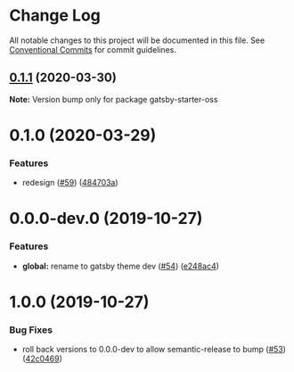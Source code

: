 # Change Log

All notable changes to this project will be documented in this file.
See [Conventional Commits](https://conventionalcommits.org) for commit guidelines.

## [0.1.1](https://github.com/robinmetral/gatsby-theme-oss/compare/gatsby-starter-oss@0.1.0...gatsby-starter-oss@0.1.1) (2020-03-30)

**Note:** Version bump only for package gatsby-starter-oss





# 0.1.0 (2020-03-29)


### Features

* redesign ([#59](https://github.com/robinmetral/gatsby-theme-oss/issues/59)) ([484703a](https://github.com/robinmetral/gatsby-theme-oss/commit/484703afa5213792809f78ada153f8e0093d9213))





# 0.0.0-dev.0 (2019-10-27)

### Features

- **global:** rename to gatsby theme dev ([#54](https://github.com/robinmetral/gatsby-theme-oss/issues/54)) ([e248ac4](https://github.com/robinmetral/gatsby-theme-oss/commit/e248ac46140fb5a465c658c5ed7b48870d8d2b9f))

# 1.0.0 (2019-10-27)

### Bug Fixes

- roll back versions to 0.0.0-dev to allow semantic-release to bump ([#53](https://github.com/robinmetral/gatsby-theme-oss/issues/53)) ([42c0469](https://github.com/robinmetral/gatsby-theme-oss/commit/42c0469e620f716c719d69609a1f771ef66ffc9e))
